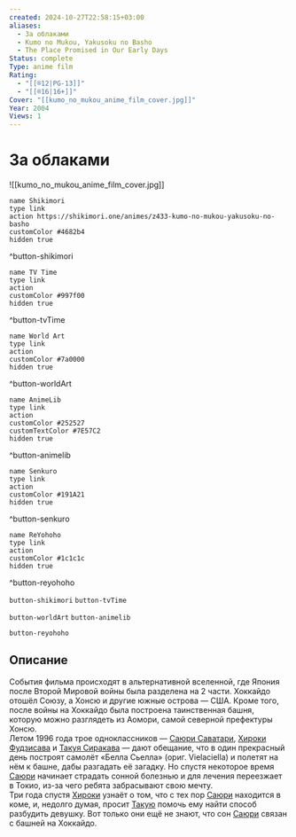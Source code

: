 ```yaml
---
created: 2024-10-27T22:58:15+03:00
aliases:
  - За облаками
  - Kumo no Mukou, Yakusoku no Basho
  - The Place Promised in Our Early Days
Status: complete
Type: anime film
Rating:
  - "[[®️12|PG-13]]"
  - "[[®️16|16+]]"
Cover: "[[kumo_no_mukou_anime_film_cover.jpg]]"
Year: 2004
Views: 1
---
```


# За облаками

![[kumo_no_mukou_anime_film_cover.jpg]]

```button
name Shikimori
type link
action https://shikimori.one/animes/z433-kumo-no-mukou-yakusoku-no-basho
customColor #4682b4
hidden true
```
^button-shikimori

```button
name TV Time
type link
action 
customColor #997f00
hidden true
```
^button-tvTime

```button
name World Art
type link
action 
customColor #7a0000
hidden true
```
^button-worldArt

```button
name AnimeLib
type link
action 
customColor #252527
customTextColor #7E57C2
hidden true
```
^button-animelib

```button
name Senkuro
type link
action 
customColor #191A21
hidden true
```
^button-senkuro

```button
name ReYohoho
type link
action 
customColor #1c1c1c
hidden true
```
^button-reyohoho



`button-shikimori` `button-tvTime`

`button-worldArt` `button-animelib`

`button-reyohoho`

## Описание

События фильма происходят в альтернативной вселенной, где Япония после Второй Мировой войны была разделена на 2 части. Хоккайдо отошёл Союзу, а Хонсю и другие южные острова — США. Кроме того, после войны на Хоккайдо была построена таинственная башня, которую можно разглядеть из Аомори, самой северной префектуры Хонсю.  
Летом 1996 года трое одноклассников — [Саюри Саватари](https://shikimori.one/characters/3902-sayuri-sawatari), [Хироки Фудзисава](https://shikimori.one/characters/3903-hiroki-fujisawa) и [Такуя Сиракава](https://shikimori.one/characters/3904-takuya-shirakawa) — дают обещание, что в один прекрасный день построят самолёт «Белла Сьелла» (ориг. Vielaciella) и полетят на нём к башне, дабы разгадать её загадку. Но спустя некоторое время [Саюри](https://shikimori.one/characters/3902-sayuri-sawatari) начинает страдать сонной болезнью и для лечения переезжает в Токио, из-за чего ребята забрасывают свою мечту.  
Три года спустя [Хироки](https://shikimori.one/characters/3903-hiroki-fujisawa) узнаёт о том, что с тех пор [Саюри](https://shikimori.one/characters/3902-sayuri-sawatari) находится в коме, и, недолго думая, просит [Такую](https://shikimori.one/characters/3904-takuya-shirakawa) помочь ему найти способ разбудить девушку. Вот только они ещё не знают, что сон [Саюри](https://shikimori.one/characters/3902-sayuri-sawatari) связан с башней на Хоккайдо.
